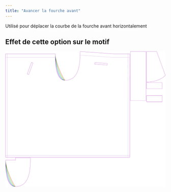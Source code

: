 ```yaml
---
title: "Avancer la fourche avant"
---
```


Utilisé pour déplacer la courbe de la fourche avant horizontalement

## Effet de cette option sur le motif

![Cette image montre l'effet de cette option en superposant plusieurs variantes qui ont une valeur différente pour cette option](waralee_crotchfactorfronthor_sample.svg "Effet de cette option sur le motif")
